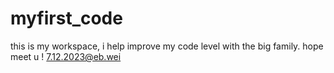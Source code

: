# myfirst_code
this is my workspace, i help improve my code level with the big family. hope meet u !
7.12.2023@eb.wei
